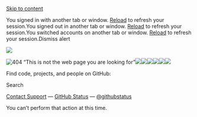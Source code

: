 [Skip to content](https://github.com/owner/repo#start-of-content)

You signed in with another tab or window. [Reload](https://github.com/owner/repo) to refresh your session.You signed out in another tab or window. [Reload](https://github.com/owner/repo) to refresh your session.You switched accounts on another tab or window. [Reload](https://github.com/owner/repo) to refresh your session.Dismiss alert

![](<Base64-Image-Removed>)

![404 “This is not the web page you are looking for”](<Base64-Image-Removed>)![](<Base64-Image-Removed>)![](<Base64-Image-Removed>)![](<Base64-Image-Removed>)![](<Base64-Image-Removed>)![](<Base64-Image-Removed>)![](<Base64-Image-Removed>)

Find code, projects, and people on GitHub:

Search

[Contact Support](https://support.github.com/?tags=dotcom-404) —
[GitHub Status](https://githubstatus.com/) —
[@githubstatus](https://twitter.com/githubstatus)

You can’t perform that action at this time.